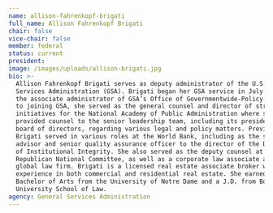 ```yaml
---
name: allison-fahrenkopf-brigati
full_name: Allison Fahrenkopf Brigati
chair: false
vice-chair: false
member: federal
status: current
president: 
image: /images/uploads/allison-brigati.jpg
bio: >-
  Allison Fahrenkopf Brigati serves as deputy administrator of the U.S. General
  Services Administration (GSA). Brigati began her GSA service in July 2017 as
  the associate administrator of GSA’s Office of Governmentwide-Policy. Prior
  to joining GSA, she served as the general counsel and director of strategic
  initiatives for the National Academy of Public Administration where she
  provided counsel to the senior leadership team, including its president and
  board of directors, regarding various legal and policy matters. Previously,
  Brigati served in various roles at the World Bank, including as the senior
  advisor and senior quality assurance officer to the director of the Department
  of Institutional Integrity. She also served as the deputy counsel at the
  Republican National Committee, as well as a corporate law associate at a
  global law firm. Brigati is a licensed real estate associate broker with
  experience in both commercial and residential real estate. She earned a
  Bachelor of Arts from the University of Notre Dame and a J.D. from Boston
  University School of Law.
agency: General Services Administration
---
```


